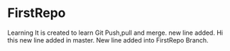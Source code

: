 # FirstRepo
Learning 
It is created to learn Git Push,pull and merge.
new line added.
Hi this new line added in master.
New line added into FirstRepo Branch.


